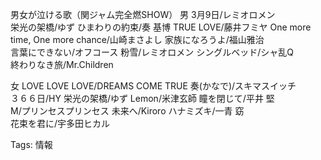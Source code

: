 男女が泣ける歌（関ジャム完全燃SHOW） 男 3月9日/レミオロメン  
栄光の架橋/ゆず ひまわりの約束/奏 基博 TRUE LOVE/藤井フミヤ One more  
time, One more chance/山崎まさよし 家族になろうよ/福山雅治  
言葉にできない/オフコース 粉雪/レミオロメン シングルベッド/シャ乱Q  
終わりなき旅/Mr.Children  

女 LOVE LOVE LOVE/DREAMS COME TRUE 奏(かなで)/スキマスイッチ  
３６６日/HY 栄光の架橋/ゆず Lemon/米津玄師 瞳を閉じて/平井 堅  
M/プリンセスプリンセス 未来へ/Kiroro ハナミズキ/一青 窈  
花束を君に/宇多田ヒカル  

Tags: 情報